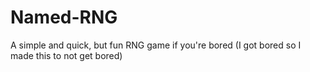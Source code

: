 # Named-RNG
A simple and quick, but fun RNG game if you're bored (I got bored so I made this to not get bored)
